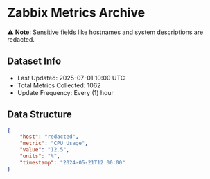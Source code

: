 # Zabbix Metrics Archive

⚠️ **Note**: Sensitive fields like hostnames and system descriptions are redacted.

## Dataset Info
- Last Updated: 2025-07-01 10:00 UTC
- Total Metrics Collected: 1062
- Update Frequency: Every (1) hour

## Data Structure
```json
{
    "host": "redacted",
    "metric": "CPU Usage",
    "value": "12.5",
    "units": "%",
    "timestamp": "2024-05-21T12:00:00"
}
```
